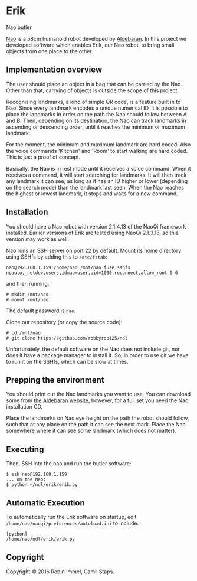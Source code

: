 # Erik

Nao butler

[Nao][nao] is a 58cm humanoid robot developed by [Aldebaran][aldebaran]. In this project we developed software which enables Erik, our Nao robot, to bring small objects from one place to the other.

## Implementation overview

The user should place an object in a bag that can be carried by the Nao. Other than that, carrying of objects is outside the scope of this project.

Recognising landmarks, a kind of simple QR code, is a feature built in to Nao. Since every landmark encodes a unique numerical ID, it is possible to place the landmarks in order on the path the Nao should follow between A and B. Then, depending on its destination, the Nao can track landmarks in ascending or descending order, until it reaches the minimum or maximum landmark.

For the moment, the minimum and maximum landmark are hard coded. Also the voice commands 'Kitchen' and 'Room' to start walking are hard coded. This is just a proof of concept.

Basically, the Nao is in rest mode until it receives a voice command. When it receives a command, it will start searching for landmarks. It will then track any landmark it can see, as long as it has an ID higher or lower (depending on the search mode) than the landmark last seen. When the Nao reaches the highest or lowest landmark, it stops and waits for a new command.

## Installation

You should have a Nao robot with version 2.1.4.13 of the NaoQi framework installed. Earlier versions of Erik are tested using NaoQi 2.1.3.13, so this version may work as well.

Nao runs an SSH server on port 22 by default. Mount its home directory using SSHfs by adding this to `/etc/fstab`:

    nao@192.168.1.159:/home/nao /mnt/nao fuse.sshfs noauto,_netdev,users,idmap=user,uid=1000,reconnect,allow_root 0 0

and then running:

    # mkdir /mnt/nao
    # mount /mnt/nao

The default password is `nao`.

Clone our repository (or copy the source code):

    # cd /mnt/nao
    # git clone https://github.com/robbyrob125/ndl

Unfortunately, the default software on the Nao does not include git, nor does it have a package manager to install it. So, in order to use git we have to run it on the SSHfs, which can be slow at times.

## Prepping the environment

You should print out the Nao landmarks you want to use. You can download some from [the Aldebaran website][naomark], however, for a full set you need the Nao installation CD.

Place the landmarks on Nao eye height on the path the robot should follow, such that at any place on the path it can see the next mark. Place the Nao somewhere where it can see some landmark (which does not matter).

## Executing

Then, SSH into the nao and run the butler software:

    $ ssh nao@192.168.1.159
    ... on the Nao:
    $ python ~/ndl/erik/erik.py

## Automatic Execution

To automatically run the Erik software on startup, edit `/home/nao/naoqi/preferences/autoload.ini` to include:

    [python]
    /home/nao/ndl/erik/erik.py

## Copyright

Copyright &copy; 2016 Robin Immel, Camil Staps.

[nao]:https://www.aldebaran.com/en/cool-robots/nao
[aldebaran]:https://www.aldebaran.com/
[naomark]:http://doc.aldebaran.com/2-1/_downloads/NAOmark.pdf

